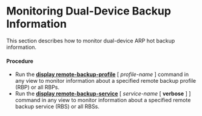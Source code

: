 Monitoring Dual-Device Backup Information
=========================================

This section describes how to monitor dual-device ARP hot backup information.

#### Procedure

* Run the [**display remote-backup-profile**](cmdqueryname=display+remote-backup-profile) [ *profile-name* ] command in any view to monitor information about a specified remote backup profile (RBP) or all RBPs.
* Run the [**display remote-backup-service**](cmdqueryname=display+remote-backup-service) [ *service-name* [ **verbose** ] ] command in any view to monitor information about a specified remote backup service (RBS) or all RBSs.